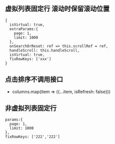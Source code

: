 ## 虚拟列表固定行 滚动时保留滚动位置

```tsx
{
  isVirtual: true,
  extraParams:{
    page: 1,
    limit: 1000
  },
  onSearchOrReset: ref => this.scrollRef = ref,
  handleScroll: this.handleScroll,
  isVirtual: true,
  fixRowKeys: ['xxx']
}
```

## 点击排序不调用接口

- columns.map(item => ({...item, isRefresh: false}))

## 非虚拟列表固定行

```tsx
params:{
  page: 1,
  limit: 1000
},
fixRowKeys: ['222','222']
```
